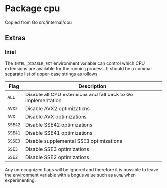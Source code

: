 # Package cpu

Copied from Go src/internal/cpu

## Extras

### Intel

The `INTEL_DISABLE_EXT` environment variable can control which CPU extensions are available for
the running process. It should be a comma-separate list of upper-case strings as follows

|   Flag   | Description |
| -------- | ----------- |
| `ALL`    | Disable all CPU extensions and fall back to Go implementation |
| `AVX2`   | Disable AVX2 optimizations |  
| `AVX`    | Disable AVX optimizations |  
| `SSE42`  | Disable SSE42 optimizations |  
| `SSE41`  | Disable SSE41 optimizations |  
| `SSSE3`  | Disable supplemental SSE3 optimizations |  
| `SSE3`   | Disable SSE3 optimizations |  
| `SSE2`   | Disable SSE2 optimizations |

Any unrecognized flags will be ignored and therefore it is possible to leave the environment variable with a bogus value such as `NONE` when experimenting.